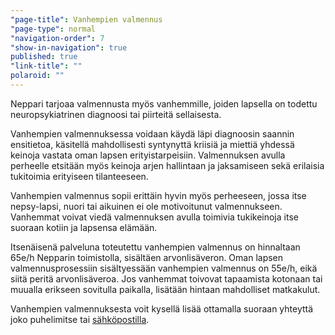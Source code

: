 ```yaml
---
"page-title": Vanhempien valmennus
"page-type": normal
"navigation-order": 7
"show-in-navigation": true
published: true
"link-title": ""
polaroid: ""
---
```










Neppari tarjoaa valmennusta myös vanhemmille, joiden lapsella on todettu neuropsykiatrinen diagnoosi tai piirteitä sellaisesta.

Vanhempien valmennuksessa voidaan käydä läpi diagnoosin saannin ensitietoa, käsitellä mahdollisesti syntynyttä kriisiä ja miettiä yhdessä keinoja vastata oman lapsen erityistarpeisiin. Valmennuksen avulla perheelle etsitään myös keinoja arjen hallintaan ja jaksamiseen sekä erilaisia tukitoimia erityiseen tilanteeseen.

Vanhempien valmennus sopii erittäin hyvin myös perheeseen, jossa itse nepsy-lapsi, nuori tai aikuinen ei ole motivoitunut valmennukseen. Vanhemmat voivat viedä valmennuksen avulla toimivia tukikeinoja itse suoraan kotiin ja lapsensa elämään.

Itsenäisenä palveluna toteutettu vanhempien valmennus on hinnaltaan 65e/h Nepparin toimistolla, sisältäen arvonlisäveron.
Oman lapsen valmennusprosessiin sisältyessään vanhempien valmennus on 55e/h, eikä siitä peritä arvonlisäveroa.
Jos vanhemmat toivovat tapaamista kotonaan tai muualla erikseen sovitulla paikalla, lisätään hintaan mahdolliset matkakulut.

Vanhempien valmennuksesta voit kysellä lisää ottamalla suoraan yhteyttä joko puhelimitse tai [sähköpostilla](/ota-yhteytta).
